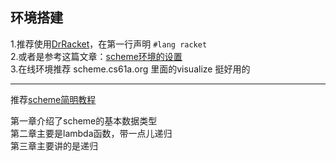 环境搭建
---
1.推荐使用[DrRacket](https://racket-lang.org/)，在第一行声明 `#lang racket`  
2.或者是参考这篇文章：[scheme环境的设置](http://www.yinwang.org/blog-cn/2013/04/11/scheme-setup)  
3.在线环境推荐 scheme.cs61a.org 里面的visualize 挺好用的

***

推荐[scheme简明教程](https://legacy.gitbook.com/book/wizardforcel/teach-yourself-scheme/details)

第一章介绍了scheme的基本数据类型  
第二章主要是lambda函数，带一点儿递归   
第三章主要讲的是递归  
